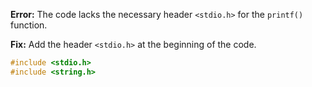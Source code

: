 **Error:** The code lacks the necessary header `<stdio.h>` for the `printf()` function.

**Fix:** Add the header `<stdio.h>` at the beginning of the code.

```c
#include <stdio.h>
#include <string.h>
```
